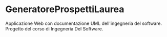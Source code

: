 # GeneratoreProspettiLaurea
Applicazione Web con documentazione UML dell'ingegneria del software. Progetto del corso di Ingegneria Del Software.
